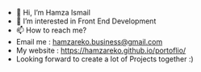 - 👋 Hi, I’m Hamza Ismail
- 👀 I’m interested in Front End Development
- 📫 How to reach me? 
- Email me : hamzareko.business@gmail.com
- My website : https://hamzareko.github.io/portoflio/
- Looking forward to create a lot of Projects together :)

<!--
**HamzaReko/HamzaReko** is a ✨ _special_ ✨ repository because its `README.md` (this file) appears on your GitHub profile.

Here are some ideas to get you started:

- 🔭 I’m currently working on ...
- 🌱 I’m currently learning ...
- 👯 I’m looking to collaborate on ...
- 🤔 I’m looking for help with ...
- 💬 Ask me about ...
- 📫 How to reach me: ...
- 😄 Pronouns: ...
- ⚡ Fun fact: ...
-->
